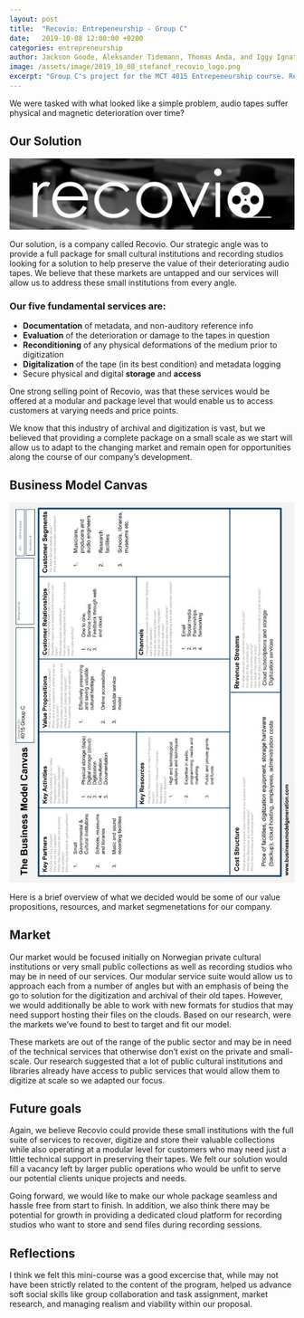 ```yaml
---
layout: post
title:  "Recovio: Entrepeneurship - Group C"
date:   2019-10-08 12:00:00 +0200
categories: entrepreneurship
author: Jackson Goode, Aleksander Tidemann, Thomas Anda, and Iggy Ignatius
image: /assets/image/2019_10_08_stefanof_recovio_logo.png
excerpt: "Group C's project for the MCT 4015 Entrepeneurship course. Recovio is an audio digitization and storage company that serves companies at a scale and pricepoint that best fits their needs."
---
```

We were tasked with what looked like a simple problem, audio tapes suffer physical and magnetic deterioration over time?


## Our Solution
![Logo](/assets/image/2019_10_08_stefanof_recovio_logo.png)

Our solution, is a company called Recovio. Our strategic angle was to provide a full package for small cultural institutions and recording studios looking for a solution to help preserve the value of their deteriorating audio tapes. We believe that these markets are untapped and our services will allow us to address these small institutions from every angle.

### Our five fundamental services are:
* **Documentation** of metadata, and non-auditory reference info
* **Evaluation** of the deterioration or damage to the tapes in question
* **Reconditioning** of any physical deformations of the medium prior to digitization
* **Digitalization** of the tape (in its best condition) and metadata logging
* Secure physical and digital **storage** and **access**

One strong selling point of Recovio, was that these services would be offered at a modular and package level that would enable us to access customers at varying needs and price points.

We know that this industry of archival and digitization is vast, but we believed that providing a complete package on a small scale as we start will allow us to adapt to the changing market and remain open for opportunities along the course of our company’s development.

## Business Model Canvas
![Canvas](/assets/image/2019_10_08_stefanof_canvas.jpg)

Here is a brief overview of what we decided would be some of our value propositions, resources, and market segmenetations for our company.

## Market
Our market would be focused initially on Norwegian private cultural institutions or very small public collections as well as recording studios who may be in need of our services. Our modular service suite would allow us to approach each from a number of angles but with an emphasis of being the go to solution for the digitization and archival of their old tapes. However, we would additionally be able to work with new formats for studios that may need support hosting their files on the clouds. Based on our research, were the markets we’ve found to best to target and fit our model.

These markets are out of the range of the public sector and may be in need of the technical services that otherwise don’t exist on the private and small-scale. Our research suggested that a lot of public cultural institutions and libraries already have access to public services that would allow them to digitize at scale so we adapted our focus.

## Future goals
Again, we believe Recovio could provide these small institutions with the full suite of services to recover, digitize and store their valuable collections while also operating at a modular level for customers who may need just a little technical support in preserving their tapes. We felt our solution would fill a vacancy left by larger public operations who would be unfit to serve our potential clients unique projects and needs.

Going forward, we would like to make our whole package seamless and hassle free from start to finish. In addition, we also think there may be potential for growth in providing a dedicated cloud platform for recording studios who want to store and send files during recording sessions.

## Reflections
I think we felt this mini-course was a good excercise that, while may not have been strictly related to the content of the program, helped us advance soft social skills like group collaboration and task assignment, market research, and managing realism and viability within our proposal.
